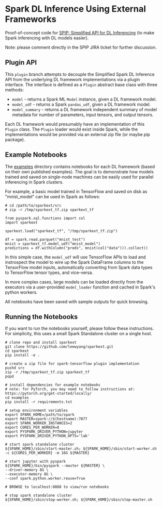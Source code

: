 # Spark DL Inference Using External Frameworks

Proof-of-concept code for [SPIP: Simplified API for DL Inferencing](https://issues.apache.org/jira/browse/SPARK-38648) (to make Spark inferencing with DL models easier).

Note: please comment directly in the SPIP JIRA ticket for further discussion.

## Plugin API

This `plugin` branch attempts to decouple the Simplified Spark DL Inference API from the underlying DL framework implementations via a plugin interface.  The interface is defined as a `Plugin` abstract base class with three methods:
- `model` - returns a Spark ML `Model` instance, given a DL framework model.
- `model_udf` - returns a Spark `pandas_udf`, given a DL framework model.
- `model_summary` - returns a DL framework independent summary of model metadata for number of parameters, input tensors, and output tensors.

Each DL framework would presumably have an implementation of this `Plugin` class.  The `Plugin` loader would exist inside Spark, while the implementations would be provided via an external zip file (or maybe pip package).

## Example Notebooks

The [examples](examples) directory contains notebooks for each DL framework (based on their own published examples).  The goal is to demonstrate how models trained and saved on single-node machines can be easily used for parallel inferencing in Spark clusters.

For example, a basic model trained in TensorFlow and saved on disk as "mnist_model" can be used in Spark as follows:
```
# cd /path/to/sparkext/src
# zip -r /tmp/sparkext_tf.zip sparkext_tf

from pyspark.sql.functions import col
import sparkext

sparkext.load("sparkext_tf", "/tmp/sparkext_tf.zip")

df = spark.read.parquet("mnist_test")
mnist = sparkext_tf.model_udf("mnist_model")
predictions = df.withColumn("preds", mnist(col("data"))).collect()
```

In this simple case, the `model_udf` will use TensorFlow APIs to load and instrospect the model to wire up the Spark DataFrame columns to the TensorFlow model inputs, automatically converting from Spark data types to TensorFlow tensor types, and vice-versa.

In more complex cases, large models can be loaded directly from the executors via a user-provided `model_loader` function and cached in Spark's python workers.

All notebooks have been saved with sample outputs for quick browsing.

## Running the Notebooks

If you want to run the notebooks yourself, please follow these instructions.
For simplicity, this uses a small Spark Standalone cluster on a single host.
```
# clone repo and install sparkext
git clone https://github.com/leewyang/sparkext.git
cd sparkext
pip install -e .

# create a zip file for spark-tensorflow plugin implementation
pushd src
zip -r /tmp/sparkext_tf.zip sparkext_tf
popd

# install dependencies for example notebooks
# note: for PyTorch, you may need to follow instructions at: https://pytorch.org/get-started/locally/
cd examples
pip install -r requirements.txt

# setup environment variables
export SPARK_HOME=/path/to/spark
export MASTER=spark://$(hostname):7077
export SPARK_WORKER_INSTANCES=2
export CORES_PER_WORKER=8
export PYSPARK_DRIVER_PYTHON=jupyter
export PYSPARK_DRIVER_PYTHON_OPTS='lab'

# start spark standalone cluster
${SPARK_HOME}/sbin/start-master.sh; ${SPARK_HOME}/sbin/start-worker.sh -c ${CORES_PER_WORKER} -m 16G ${MASTER}

# start jupyter with pyspark
${SPARK_HOME}/bin/pyspark --master ${MASTER} \
--driver-memory 8G \
--executor-memory 8G \
--conf spark.python.worker.reuse=True

# BROWSE to localhost:8888 to view/run notebooks

# stop spark standalone cluster
${SPARK_HOME}/sbin/stop-worker.sh; ${SPARK_HOME}/sbin/stop-master.sh
```

